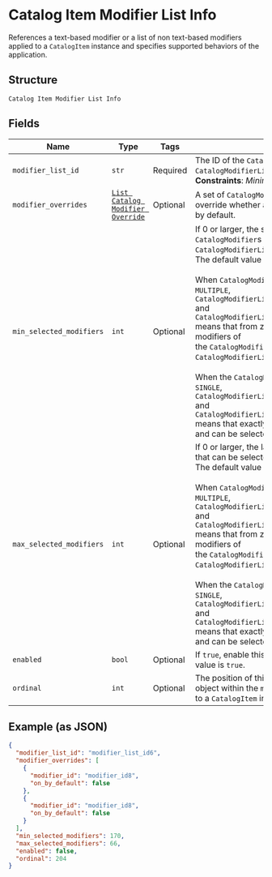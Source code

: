 
# Catalog Item Modifier List Info

References a text-based modifier or a list of non text-based modifiers applied to a `CatalogItem` instance
and specifies supported behaviors of the application.

## Structure

`Catalog Item Modifier List Info`

## Fields

| Name | Type | Tags | Description |
|  --- | --- | --- | --- |
| `modifier_list_id` | `str` | Required | The ID of the `CatalogModifierList` controlled by this `CatalogModifierListInfo`.<br>**Constraints**: *Minimum Length*: `1` |
| `modifier_overrides` | [`List Catalog Modifier Override`](../../doc/models/catalog-modifier-override.md) | Optional | A set of `CatalogModifierOverride` objects that override whether a given `CatalogModifier` is enabled by default. |
| `min_selected_modifiers` | `int` | Optional | If 0 or larger, the smallest number of `CatalogModifier`s that must be selected from this `CatalogModifierList`.<br>The default value is `-1`.<br><br>When  `CatalogModifierList.selection_type` is `MULTIPLE`, `CatalogModifierListInfo.min_selected_modifiers=-1`<br>and `CatalogModifierListInfo.max_selected_modifier=-1` means that from zero to the maximum number of modifiers of<br>the `CatalogModifierList` can be selected from the `CatalogModifierList`.<br><br>When the `CatalogModifierList.selection_type` is `SINGLE`, `CatalogModifierListInfo.min_selected_modifiers=-1`<br>and `CatalogModifierListInfo.max_selected_modifier=-1` means that exactly one modifier must be present in<br>and can be selected from the `CatalogModifierList` |
| `max_selected_modifiers` | `int` | Optional | If 0 or larger, the largest number of `CatalogModifier`s that can be selected from this `CatalogModifierList`.<br>The default value is `-1`.<br><br>When  `CatalogModifierList.selection_type` is `MULTIPLE`, `CatalogModifierListInfo.min_selected_modifiers=-1`<br>and `CatalogModifierListInfo.max_selected_modifier=-1` means that from zero to the maximum number of modifiers of<br>the `CatalogModifierList` can be selected from the `CatalogModifierList`.<br><br>When the `CatalogModifierList.selection_type` is `SINGLE`, `CatalogModifierListInfo.min_selected_modifiers=-1`<br>and `CatalogModifierListInfo.max_selected_modifier=-1` means that exactly one modifier must be present in<br>and can be selected from the `CatalogModifierList` |
| `enabled` | `bool` | Optional | If `true`, enable this `CatalogModifierList`. The default value is `true`. |
| `ordinal` | `int` | Optional | The position of this `CatalogItemModifierListInfo` object within the `modifier_list_info` list applied<br>to a `CatalogItem` instance. |

## Example (as JSON)

```json
{
  "modifier_list_id": "modifier_list_id6",
  "modifier_overrides": [
    {
      "modifier_id": "modifier_id8",
      "on_by_default": false
    },
    {
      "modifier_id": "modifier_id8",
      "on_by_default": false
    }
  ],
  "min_selected_modifiers": 170,
  "max_selected_modifiers": 66,
  "enabled": false,
  "ordinal": 204
}
```

